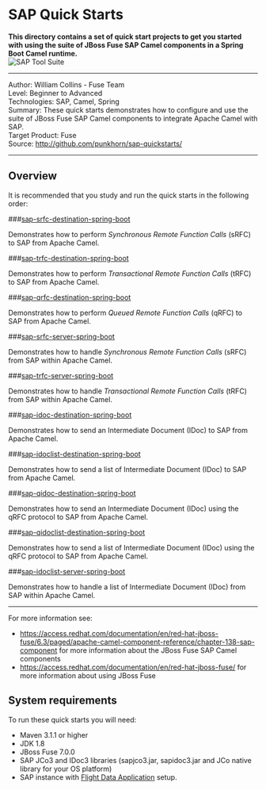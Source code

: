 SAP Quick Starts  
================  
 **This directory contains a set of quick start projects to get you started with using the suite of JBoss Fuse SAP Camel components in a Spring Boot Camel runtime.**  
![SAP Tool Suite](../sap_tool_suite.png "SAP Tool Suite")

***  
Author: William Collins - Fuse Team  
Level: Beginner to Advanced  
Technologies: SAP, Camel, Spring  
Summary: These quick starts demonstrates how to configure and use the suite of JBoss Fuse SAP Camel components to integrate Apache Camel with SAP.       
Target Product: Fuse  
Source: <http://github.com/punkhorn/sap-quickstarts/>  

***  

Overview  
--------  

It is recommended that you study and run the quick starts in the following order:  

###[sap-srfc-destination-spring-boot](sap-srfc-destination-spring-boot/README.md)  

Demonstrates how to perform *Synchronous Remote Function Calls* (sRFC) to SAP from Apache Camel.   

###[sap-trfc-destination-spring-boot](sap-trfc-destination-spring-boot/README.md)    

Demonstrates how to perform *Transactional Remote Function Calls* (tRFC) to SAP from Apache Camel.   

###[sap-qrfc-destination-spring-boot](sap-qrfc-destination-spring-boot/README.md)    

Demonstrates how to perform *Queued Remote Function Calls* (qRFC) to SAP from Apache Camel.   

###[sap-srfc-server-spring-boot](sap-srfc-server-spring-boot/README.md)  

Demonstrates how to handle *Synchronous Remote Function Calls* (sRFC) from SAP within Apache Camel.   
  
###[sap-trfc-server-spring-boot](sap-trfc-server-spring-boot/README.md)  

Demonstrates how to handle *Transactional Remote Function Calls* (tRFC) from SAP within Apache Camel.   

###[sap-idoc-destination-spring-boot](sap-idoc-destination-spring-boot/README.md)   

Demonstrates how to send an Intermediate Document (IDoc) to SAP from Apache Camel.   

###[sap-idoclist-destination-spring-boot](sap-idoclist-destination-spring-boot/README.md)   

Demonstrates how to send a list of Intermediate Document (IDoc) to SAP from Apache Camel.   

###[sap-qidoc-destination-spring-boot](sap-qidoc-destination-spring-boot/README.md)   

Demonstrates how to send an Intermediate Document (IDoc) using the qRFC protocol to SAP from Apache Camel.   

###[sap-qidoclist-destination-spring-boot](sap-qidoclist-destination-spring-boot/README.md)   

Demonstrates how to send a list of Intermediate Document (IDoc) using the qRFC protocol to SAP from Apache Camel.   

###[sap-idoclist-server-spring-boot](sap-idoclist-server-spring-boot/README.md)   

Demonstrates how to handle a list of Intermediate Document (IDoc) from SAP within Apache Camel.   

-----
For more information see:

* <https://access.redhat.com/documentation/en/red-hat-jboss-fuse/6.3/paged/apache-camel-component-reference/chapter-138-sap-component> for more information about the JBoss Fuse SAP Camel components 
* <https://access.redhat.com/documentation/en/red-hat-jboss-fuse/> for more information about using JBoss Fuse

System requirements
-------------------

To run these quick starts you will need:

* Maven 3.1.1 or higher
* JDK 1.8
* JBoss Fuse 7.0.0
* SAP JCo3 and IDoc3 libraries (sapjco3.jar, sapidoc3.jar and JCo native library for your OS platform)
* SAP instance with [Flight Data Application](http://help.sap.com/saphelp_erp60_sp/helpdata/en/db/7c623cf568896be10000000a11405a/content.htm) setup.

